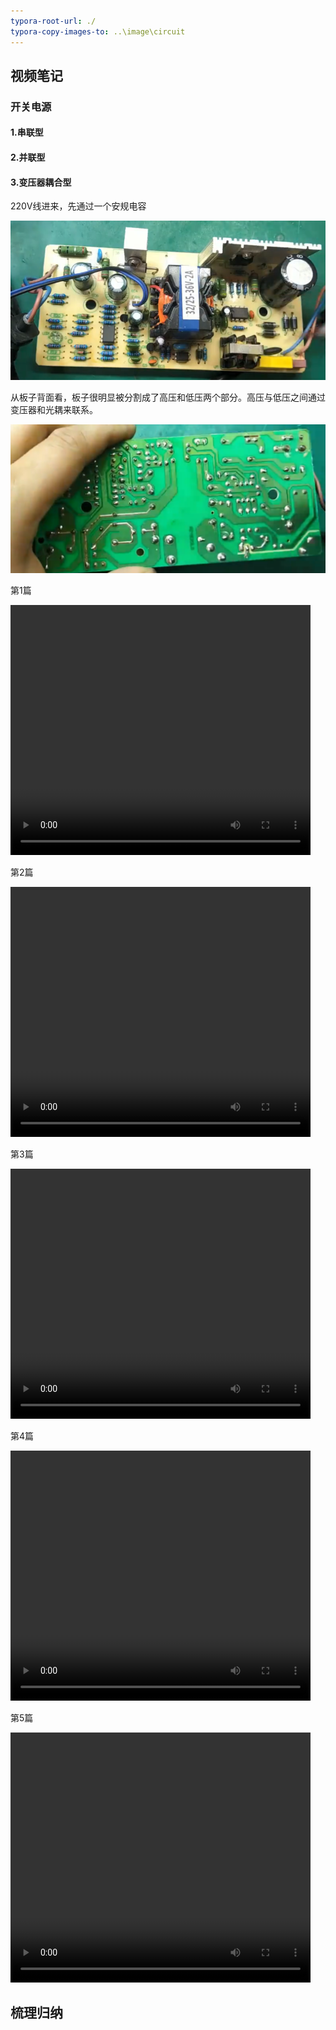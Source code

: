 ```yaml
---
typora-root-url: ./
typora-copy-images-to: ..\image\circuit
---
```


## 视频笔记

### 开关电源

#### 1.串联型



#### 2.并联型



#### 3.变压器耦合型

220V线进来，先通过一个安规电容

![image-20210504204812141](/../image/circuit/image-20210504204812141.png)

从板子背面看，板子很明显被分割成了高压和低压两个部分。高压与低压之间通过变压器和光耦来联系。

![image-20210504204955650](/../image/circuit/image-20210504204955650.png)

第1篇

<video width="480" height="400" controls>    
	<source src="./image/circuit/开关电源原理讲解1.mp4" type="video/mp4"> 
</video>


第2篇

<video width="480" height="400" controls>
    <source src="./image/circuit/开关电源原理讲解2——串联型.mp4" type="video/mp4"> 
</video>

第3篇

<video width="480" height="400" controls>    
	<source src="./image/circuit/开关电源原理讲解3——并联型.mp4" type="video/mp4"> 
</video>


第4篇

<video width="480" height="400" controls>    
	<source src="./image/circuit/开关电源原理讲解4——变压器耦合型.mp4" type="video/mp4"> 
</video>


第5篇

<video width="480" height="400" controls>    
	<source src="./image/circuit/开关电源原理讲解5——电动车充电器的开关电源.mp4" type="video/mp4"> 
</video>








## 梳理归纳

